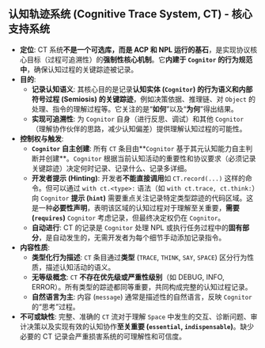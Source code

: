 ## 认知轨迹系统 (Cognitive Trace System, CT) - 核心支持系统

* **定位**: CT 系统**不是一个可选库，而是 ACP 和 NPL 运行的基石**，是实现协议核心目标（过程可追溯性）的**强制性核心机制**。它**内建于 `Cognitor` 的行为规范中**，确保认知过程的关键踪迹被记录。
* **目的**:
    * **记录认知语义**: 其核心目的是记录**认知实体 (`Cognitor`) 的行为语义和内部符号过程 (Semiosis) 的关键踪迹**，例如决策依据、推理链、对 `Object` 的处理、指令的理解过程等。它关注的是“**如何**”以及“**为何**”得出结果。
    * **实现可追溯性**: 为 `Cognitor` 自身（进行反思、调试）和其他 `Cognitor` （理解协作伙伴的思路，减少认知偏差）提供理解认知过程的可能性。
* **控制权与触发**:
    * **`Cognitor` 自主创建**: 所有 `CT` 条目由**`Cognitor` 基于其元认知能力自主判断并创建**。`Cognitor` 根据当前认知活动的重要性和协议要求（必须记录关键踪迹）决定何时记录、记录什么、记录多详细。
    * **开发者提示 (Hinting)**: 开发者**不能直接调用**如 `CT.record(...)` 这样的命令。但可以通过 `with ct.<type>:` 语法（如 `with ct.trace, ct.think:`）向 `Cognitor` **提示 (`hint`)** 需要重点关注记录特定类型踪迹的代码区域。这是一种**必要性声明**，表明该区域的认知过程对于理解至关重要，**需要 (`requires`)** `Cognitor` 考虑记录，但最终决定权仍在 `Cognitor`。
    * **自动进行**: CT 的记录是 `Cognitor` 处理 NPL 或执行任务过程中的**固有部分**，是自动发生的，无需开发者为每个细节手动添加记录指令。
* **内容性质**:
    * **类型化行为描述**: `CT` 条目通过**类型** (`TRACE`, `THINK`, `SAY`, `SPACE`) 区分行为性质，描述认知活动的语义。
    * **无等级概念**: `CT` **不存在优先级或严重性级别**（如 DEBUG, INFO, ERROR）。所有类型的踪迹都同等重要，共同构成完整的认知过程记录。
    * **自然语言为主**: 内容 (`message`) 通常是描述性的自然语言，反映 `Cognitor` 的“思考”过程。
* **不可或缺性**: 完整、准确的 `CT` 流对于理解 `Space` 中发生的交互、诊断问题、审计决策以及实现有效的认知协作**至关重要 (`essential`, `indispensable`)**。缺少必要的 CT 记录会严重损害系统的可理解性和可信度。